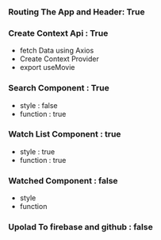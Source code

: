 ### Routing The App and Header: True
### Create Context Api : True
- fetch Data using Axios
- Create Context Provider 
- export useMovie
### Search Component : True
- style : false
- function : true
### Watch List Component : true
- style : true
- function : true
### Watched Component : false
- style
- function
### Upolad To firebase and github : false